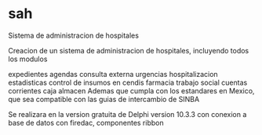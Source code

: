 # sah
Sistema de administracion de hospitales

Creacion de un sistema de administracion de hospitales, incluyendo todos los modulos

expedientes
agendas
consulta externa
urgencias
hospitalizacion
estadisticas
control de insumos en cendis
farmacia
trabajo social
cuentas corrientes
caja
almacen Ademas que cumpla con los estandares en Mexico, que sea compatible con las guias de intercambio de SINBA

Se realizara en la version gratuita de Delphi version 10.3.3 con conexion a base de datos con firedac, componentes ribbon
